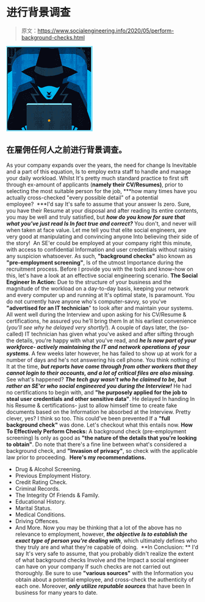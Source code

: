 # 进行背景调查

> 原文：<https://www.socialengineering.info/2020/05/perform-background-checks.html>

[![](img/c38dc96cf0913afa3fb58973a89cf4e4.png)](https://1.bp.blogspot.com/-aX7FIzB-tG4/XsaPiEptpsI/AAAAAAAAKAg/XNk8dkmmKz0x-cfoZP4GbCYx2yTz0RzOACLcBGAsYHQ/s1600/Background%2BChecks.%2Bwww.socialengineering.info.jpg)

## 在雇佣任何人之前进行背景调查。

As your company expands over the years, the need for change Is Inevitable and a part of this equation, Is to employ extra staff to handle and manage your daily workload. Whilst It's pretty much standard practice to first sift through ex-amount of applicants (**namely their CV/Resumes)**, prior to selecting the most suitable person for the job, ***how many times have you actually cross-checked "every possible detail" of a potential employee?  ***I'd say It's safe to assume that your answer Is zero.
  Sure, you have their Resume at your disposal and after reading Its entire contents, you may be well and truly satisfied, but ***how do you know for sure that what you've just read Is In fact true and correct?*** You don't, and never will when taken at face value. Let me tell you that elite social engineers, are very good at manipulating and convincing anyone Into believing their side of the story! 
  An SE'er could be employed at your company right this minute, with access to confidential Information and user credentials without raising any suspicion whatsoever. As such, **"background checks"** also known as **"pre-employment screening"**, Is of the utmost Importance during the recruitment process. Before I provide you with the tools and know-how on this, let's have a look at an effective social engineering scenario.
  **The Social Engineer In Action:**
  Due to the structure of your business and the magnitude of the workload on a day-to-day basis, keeping your network and every computer up and running at It's optimal state, Is paramount. You do not currently have anyone who's computer-savvy, so you've **"advertised for an IT technician**" to look after and maintain your systems. 
  All went well during the Interview and upon asking for his CV/Resume & certifications, he assured you he'll bring them In at his earliest convenience (*you'll see why he delayed very shortly!*). A couple of days later, the (so-called) IT technician has given what you've asked and after sifting through the details, you're happy with what you've read, and ***he Is now part of your workforce- actively maintaining the IT and network operations of your systems***.
  A few weeks later however, he has failed to show up at work for a number of days and he's not answering his cell phone. You think nothing of It at the time, ***but reports have come through from other workers that they cannot login to their accounts, and a lot of critical files are also missing***. 
  See what's happened? ***The tech guy wasn't who he claimed to be, but rather an SE'er who social engineered you during the Interview!*** He had no certifications to begin with, and **"he purposely applied for the job to steal user credentials and other sensitive data"**. He delayed In handing In his Resume & certifications- just to allow himself time to create fake documents based on the Information he absorbed at the Interview. Pretty clever, yes? I think so too. This could've been prevented If a **"full background check"** was done. Let's checkout what this entails now.
  **How To Effectively Perform Checks:**
  A background check (pre-employment screening) Is only as good as **"the nature of the details that you're looking to obtain"**. Do note that there's a fine line between what's considered a background check, and **"Invasion of privacy"**, so check with the applicable law prior to proceeding. 
  **Here's my recommendations.**
  * Drug & Alcohol Screening.
* Previous Employment History.
* Credit Rating Check.
* Criminal Records.
* The Integrity Of Friends & Family.
* Educational History.
* Marital Status.
* Medical Conditions.
* Driving Offences. 
* And More.
  Now you may be thinking that a lot of the above has no relevance to employment, however, ***the objective Is to establish the exact type of person you're dealing with***, which ultimately defines who they truly are and what they're capable of doing. 
  **In Conclusion: **
  I'd say It's very safe to assume, that you probably didn't realize the extent of what background checks Involve and the Impact a social engineer can have on your company If such checks are not carried out thoroughly. Be sure to use **"various sources"** with the Information you obtain about a potential employee, and cross-check the authenticity of each one. Moreover, ***only utilize reputable sources*** that have been In business for many years to date.